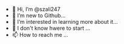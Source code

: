 - 👋 Hi, I’m @szali247
- 👀 I’m new to Github...
- 🌱 I’m interested in learning more about it...
- 💞️ I don't know hwere to start ...
- 📫 How to reach me ...

<!---
szali247/szali247 is a ✨ special ✨ repository because its `README.md` (this file) appears on your GitHub profile.
You can click the Preview link to take a look at your changes.
--->
